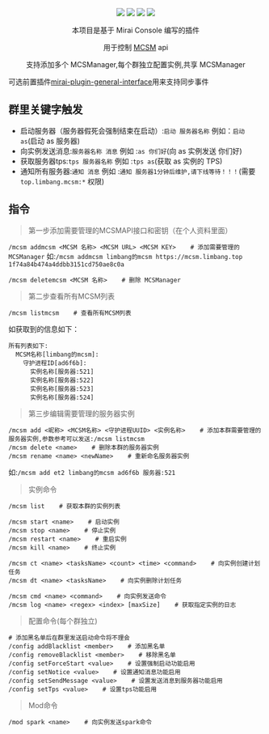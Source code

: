 <div align="center">

[![](https://img.shields.io/github/v/release/limbang/mirai-console-mcsm-plugin?include_prereleases)](https://github.com/limbang/mirai-console-mcsm-plugin/releases)
![](https://img.shields.io/github/downloads/limbang/mirai-console-mcsm-plugin/total)
[![](https://img.shields.io/github/license/limbang/mirai-console-mcsm-plugin)](https://github.com/limbang/mirai-console-mcsm-plugin/blob/master/LICENSE)
[![](https://img.shields.io/badge/mirai-2.14.0-69c1b9)](https://github.com/mamoe/mirai)

本项目是基于 Mirai Console 编写的插件
<p>用于控制 <a href = "https://github.com/MCSManager/MCSManager">MCSM</a> api</p>

支持添加多个 MCSManager,每个群独立配置实例,共享 MCSManager
</div>

可选前置插件[mirai-plugin-general-interface](https://github.com/limbang/mirai-plugin-general-interface)用来支持同步事件

## 群里关键字触发
 - 启动服务器（服务器假死会强制结束在启动）:`启动 服务器名称` 例如：`启动 as`(启动 as 服务器)
 - 向实例发送消息:`服务器名称 消息` 例如 :`as 你们好`(向 as 实例发送 你们好)
 - 获取服务器tps:`tps 服务器名称` 例如 :`tps as`(获取 as 实例的 TPS)
 - 通知所有服务器:`通知 消息` 例如 :`通知 服务器1分钟后维护,请下线等待！！！`(需要 `top.limbang.mcsm:*` 权限)
## 指令

> 第一步添加需要管理的MCSMAPI接口和密钥（在个人资料里面）

`/mcsm addmcsm <MCSM 名称> <MCSM URL> <MCSM KEY>    # 添加需要管理的 MCSManager`
如:`/mcsm addmcsm limbang的mcsm https://mcsm.limbang.top 1f74a84b474a4ddbb3151cd750ae8c0a`

`/mcsm deletemcsm <MCSM 名称>    # 删除 MCSManager`

> 第二步查看所有MCSM列表

`/mcsm listmcsm    # 查看所有MCSM列表`

如获取到的信息如下：

```
所有列表如下:
  MCSM名称[limbang的mcsm]:
    守护进程ID[ad6f6b]:
      实例名称[服务器:521]
      实例名称[服务器:522]
      实例名称[服务器:523]
      实例名称[服务器:524]
```

> 第三步编辑需要管理的服务器实例

```shell
/mcsm add <昵称> <MCSM名称> <守护进程UUID> <实例名称>    # 添加本群需要管理的服务器实例,参数参考可以发送:/mcsm listmcsm
/mcsm delete <name>    # 删除本群的服务器实例
/mcsm rename <name> <newName>    # 重新命名服务器实例
```
如:`/mcsm add et2 limbang的mcsm ad6f6b 服务器:521`

> 实例命令

```shell
/mcsm list    # 获取本群的实例列表

/mcsm start <name>    # 启动实例
/mcsm stop <name>    # 停止实例
/mcsm restart <name>    # 重启实例
/mcsm kill <name>    # 终止实例

/mcsm ct <name> <tasksName> <count> <time> <command>    # 向实例创建计划任务
/mcsm dt <name> <tasksName>    # 向实例删除计划任务

/mcsm cmd <name> <command>    # 向实例发送命令
/mcsm log <name> <regex> <index> [maxSize]    # 获取指定实例的日志
```

> 配置命令(每个群独立)

```shell
# 添加黑名单后在群里发送启动命令将不理会
/config addBlacklist <member>    # 添加黑名单
/config removeBlacklist <member>    # 移除黑名单
/config setForceStart <value>    # 设置强制启动功能启用
/config setNotice <value>    # 设置通知消息功能启用
/config setSendMessage <value>    # 设置发送消息到服务器功能启用
/config setTps <value>    # 设置tps功能启用
```

> Mod命令

```shell
/mod spark <name>    # 向实例发送spark命令
```
